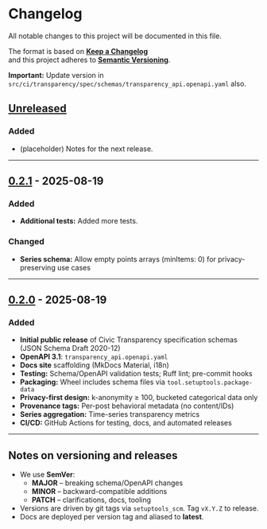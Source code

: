 # Changelog

All notable changes to this project will be documented in this file.

The format is based on **[Keep a Changelog](https://keepachangelog.com/en/1.1.0/)**  
and this project adheres to **[Semantic Versioning](https://semver.org/spec/v2.0.0.html)**.

**Important:** Update version in `src/ci/transparency/spec/schemas/transparency_api.openapi.yaml` also.

## [Unreleased]

### Added

- (placeholder) Notes for the next release.

---

## [0.2.1] - 2025-08-19

### Added

- **Additional tests:** Added more tests. 

### Changed

- **Series schema:** Allow empty points arrays (minItems: 0) for privacy-preserving use cases 


---

## [0.2.0] - 2025-08-19

### Added

- **Initial public release** of Civic Transparency specification schemas (JSON Schema Draft 2020-12)
- **OpenAPI 3.1**: `transparency_api.openapi.yaml` 
- **Docs site** scaffolding (MkDocs Material, i18n)
- **Testing:** Schema/OpenAPI validation tests; Ruff lint; pre-commit hooks
- **Packaging:** Wheel includes schema files via `tool.setuptools.package-data`
- **Privacy-first design:** k-anonymity ≥ 100, bucketed categorical data only
- **Provenance tags:** Per-post behavioral metadata (no content/IDs)
- **Series aggregation:** Time-series transparency metrics
- **CI/CD:** GitHub Actions for testing, docs, and automated releases

---

## Notes on versioning and releases

- We use **SemVer**:
  - **MAJOR** – breaking schema/OpenAPI changes
  - **MINOR** – backward-compatible additions
  - **PATCH** – clarifications, docs, tooling
- Versions are driven by git tags via `setuptools_scm`. Tag `vX.Y.Z` to release.
- Docs are deployed per version tag and aliased to **latest**.

[Unreleased]: https://github.com/civic-interconnect/civic-transparency-spec/compare/v0.2.1...HEAD
[0.2.1]: https://github.com/civic-interconnect/civic-transparency-spec/compare/v0.2.0...v0.2.1
[0.2.0]: https://github.com/civic-interconnect/civic-transparency-spec/releases/tag/v0.2.0

